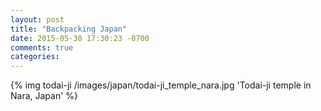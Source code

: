```yaml
---
layout: post
title: "Backpacking Japan"
date: 2015-05-30 17:30:23 -0700
comments: true
categories: 
---
```


{% img todai-ji /images/japan/todai-ji_temple_nara.jpg 'Todai-ji temple in Nara, Japan' %}
